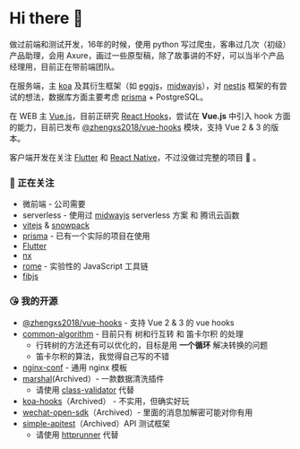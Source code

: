# Hi there 👋


做过前端和测试开发，16年的时候，使用 python 写过爬虫，客串过几次（初级）产品助理，会用 Axure，画过一些原型稿，除了故事讲的不好，可以当半个产品经理用，目前正在带前端团队。


在服务端，主 [koa] 及其衍生框架（如 [eggjs]，[midwayjs]），对 [nestjs] 框架的有尝试的想法，数据库方面主要考虑 [prisma] + PostgreSQL。

在 WEB 主 [Vue.js][vuejs]，目前正研究 [React Hooks]，尝试在 **Vue.js** 中引入 hook 方面的能力，目前已发布 [@zhengxs2018/vue-hooks] 模块，支持 Vue 2 & 3 的版本。

客户端开发在关注 [Flutter][flutter] 和 [React Native][reactnative]，不过没做过完整的项目 👻 。

### 🧐 正在关注

- 微前端 - 公司需要
- serverless - 使用过 [midwayjs][midwayjs] serverless 方案 和 腾讯云函数
- [vitejs][vitejs] & [snowpack][snowpack]
- [prisma][prisma]  - 已有一个实际的项目在使用
- [Flutter][flutter]
- [nx](https://github.com/nrwl/nx)
- [rome](https://github.com/facebookexperimental/rome) - 实验性的 JavaScript 工具链
- [fibjs](https://github.com/fibjs/fibjs)

### 😘 我的开源

- [@zhengxs2018/vue-hooks] - 支持 Vue 2 & 3 的 vue hooks
- [common-algorithm](https://github.com/zhengxs2018/common-algorithm) - 目前只有 树和行互转 和 笛卡尔积 的处理
  - 行转树的方法还有可以优化的，目标是用 **一个循环** 解决转换的问题
  - 笛卡尔积的算法，我觉得自己写的不错
- [nginx-conf](https://github.com/zhengxs2018/nginx-conf) - 通用 nginx 模板
- [marshal](https://github.com/zhengxs2018/marshal)(Archived）- 一款数据清洗插件
  - 请使用 [class-validator](https://github.com/typestack/class-validator) 代替
- [koa-hooks](https://github.com/zhengxs2018/koa-hooks)（Archived） - 不实用，但确实好玩
- [wechat-open-sdk](https://github.com/zhengxs2018/wechat-open-sdk)（Archived）- 里面的消息加解密可能对你有用
- [simple-apitest](http://github.com/zhengxs2018/simple-apitest)（Archived）API 测试框架
  - 请使用 [httprunner](https://github.com/httprunner/httprunner) 代替

[koa]: https://koajs.com/
[eggjs]: https://eggjs.org/
[midwayjs]: https://midwayjs.org/
[nestjs]: https://nestjs.com/

[prisma]: https://www.prisma.io/

[flutter]: https://flutter.dev/
[reactnative]:https://reactnative.dev/
[vuejs]: https://cn.vuejs.org/index.html

[vitejs]: http://github.com/vuejs/vite
[snowpack]: https://www.snowpack.dev/

[React Hooks]: https://zh-hans.reactjs.org/docs/hooks-intro.html
[@zhengxs2018/vue-hooks]: https://github.com/zhengxs2018/vue-hooks

